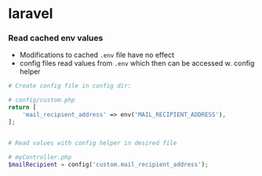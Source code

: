 # laravel

### Read cached **env** values
* Modifications to cached `.env` file have no effect
* config files read values from `.env` which then can be accessed w. config helper

```php
# Create config file in config dir:

# config/custom.php
return [
    'mail_recipient_address' => env('MAIL_RECIPIENT_ADDRESS'),
];


# Read values with config helper in desired file

# myController.php
$mailRecipient = config('custom.mail_recipient_address');
```
